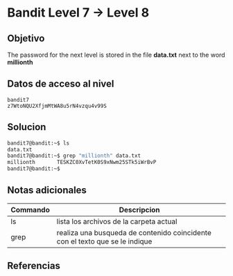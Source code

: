 # Bandit Level 7 → Level 8

## Objetivo
The password for the next level is stored in the file **data.txt** next to the word **millionth**

## Datos de acceso al nivel
```
bandit7
z7WtoNQU2XfjmMtWA8u5rN4vzqu4v99S
```
## Solucion
```bash
bandit7@bandit:~$ ls
data.txt
bandit7@bandit:~$ grep "millionth" data.txt
millionth       TESKZC0XvTetK0S9xNwm25STk5iWrBvP
bandit7@bandit:~$
```

## Notas adicionales
|Commando| Descripcion|
|-----------|-------------|
|ls| lista los archivos de la carpeta actual|
|grep| realiza una busqueda de contenido coincidente con el texto que se le indique|


## Referencias

